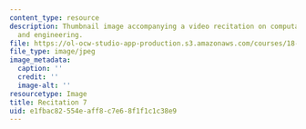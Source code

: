 ```yaml
---
content_type: resource
description: Thumbnail image accompanying a video recitation on computational science
  and engineering.
file: https://ol-ocw-studio-app-production.s3.amazonaws.com/courses/18-085-computational-science-and-engineering-i-fall-2008/e1fbac82554eaff8c7e68f1f1c1c38e9_r7.jpg
file_type: image/jpeg
image_metadata:
  caption: ''
  credit: ''
  image-alt: ''
resourcetype: Image
title: Recitation 7
uid: e1fbac82-554e-aff8-c7e6-8f1f1c1c38e9
---
```

